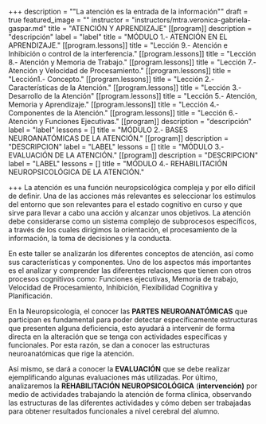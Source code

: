 +++
description = "\"La atención es la entrada de la información\""
draft = true
featured_image = ""
instructor = "instructors/mtra.veronica-gabriela-gaspar.md"
title = "ATENCIÓN Y APRENDIZAJE"
[[program]]
description = "descripción"
label = "label"
title = "MÓDULO 1.- ATENCIÓN EN EL APRENDIZAJE."
[[program.lessons]]
title = "Lección 9.- Atención e Inhibición o control de la interferencia."
[[program.lessons]]
title = "Lección 8.- Atención y Memoria de Trabajo."
[[program.lessons]]
title = "Lección 7.- Atención y Velocidad de Procesamiento."
[[program.lessons]]
title = "Lección1.- Concepto."
[[program.lessons]]
title = "Lección 2.- Características de la Atención."
[[program.lessons]]
title = "Lección 3.- Desarrollo de la Atención"
[[program.lessons]]
title = "Lección 5.- Atención, Memoria y Aprendizaje."
[[program.lessons]]
title = "Lección 4.- Componentes de la Atención."
[[program.lessons]]
title = "Lección 6.- Atención y Funciones Ejecutivas."
[[program]]
description = "descripción"
label = "label"
lessons = []
title = "MÓDULO 2.- BASES NEUROANATÓMICAS DE LA ATENCIÓN."
[[program]]
description = "DESCRIPCION"
label = "LABEL"
lessons = []
title = "MÓDULO 3.- EVALUACIÓN DE LA ATENCIÓN."
[[program]]
description = "DESCRIPCION"
label = "LABEL"
lessons = []
title = "MÓDULO 4.- REHABILITACIÓN NEUROPSICOLÓGICA DE LA ATENCIÓN."

+++
La atención es una función neuropsicológica compleja y por ello difícil de definir. Una de las acciones más relevantes es seleccionar los estímulos del entorno que son relevantes para el estado cognitivo en curso y que sirve para llevar a cabo una acción y alcanzar unos objetivos. La atención debe considerarse como un sistema complejo de subprocesos específicos, a través de los cuales dirigimos la orientación, el procesamiento de la información, la toma de decisiones y la conducta.

En este taller se analizarán los diferentes conceptos de atención, así como sus características y componentes. Uno de los aspectos más importantes es el analizar y comprender las diferentes relaciones que tienen con otros procesos cognitivos como: Funciones ejecutivas, Memoria de trabajo, Velocidad de Procesamiento, Inhibición, Flexibilidad Cognitiva y Planificación.

En la Neuropsicología, el conocer las **PARTES NEUROANATÓMICAS** que participan es fundamental para poder detectar específicamente estructuras que presenten alguna deficiencia, esto ayudará a intervenir de forma directa en la alteración que se tenga con actividades específicas y funcionales. Por esta razón, se dan a conocer las estructuras neuroanatómicas que rige la atención.

Así mismo, se dará a conocer la **EVALUACIÓN** que se debe realizar ejemplificando algunas evaluaciones más utilizadas. Por último, analizaremos la **REHABILITACIÓN NEUROPSICOLÓGICA** (**intervención)** por medio de actividades trabajando la atención de forma clínica, observando las estructuras de las diferentes actividades y cómo deben ser trabajadas para obtener resultados funcionales a nivel cerebral del alumno.